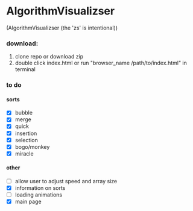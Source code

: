 # AlgorithmVisualizser
(AlgorithmVisualizser (the 'zs' is intentional))

### download:
1) clone repo or download zip
2) double click index.html or run "browser_name /path/to/index.html" in terminal

### to do
#### sorts
- [x] bubble
- [x] merge
- [x] quick
- [x] insertion
- [x] selection
- [x] bogo/monkey
- [x] miracle

#### other
- [ ] allow user to adjust speed and array size
- [x] information on sorts
- [ ] loading animations
- [x] main page
